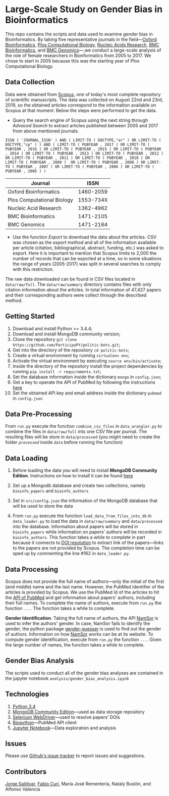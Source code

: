 # Large-Scale Study on Gender Bias in Bioinformatics

This repo contains the scripts and data used to examine gender bias in Bioinformatics. By taking five representative
journals in the field—[Oxford Bioinformatics](https://academic.oup.com/bioinformatics), 
[Plos Computational Biology](https://journals.plos.org/ploscompbiol/), [Nucleic Acids Research](https://academic.oup.com/nar), 
[BMC Bioinformatics](https://bmcbioinformatics.biomedcentral.com/), and 
[BMC Genomics](https://bmcgenomics.biomedcentral.com/)—,we conduct a large-scale analysis of the role of female 
researchers in Bionformatics from 2005 to 2017. We chose to start in 2005 because this was the starting year of Plos 
Computational Biology.

## Data Collection

Data were obtained from [Scopus](https://www.scopus.com), one of today's most complete repository of scientific 
manuscripts. The data was collected on August 22nd and 23rd, 2019, so the obtained articles correspond to the 
information available on Scopus at that moment. Below the steps were performed to get the data. 

- Query the search engine of Scopus using the next string through *Advaced Search* to extract articles published 
between 2005 and 2017 from above mentioned journals.

`ISSN ( 'JOURNAL_ISSN' ) AND ( LIMIT-TO ( DOCTYPE,"ar" ) OR LIMIT-TO ( DOCTYPE,"cp" ) ) AND ( LIMIT-TO ( PUBYEAR , 2017 )
OR LIMIT-TO ( PUBYEAR , 2016 ) OR LIMIT-TO ( PUBYEAR , 2015 ) OR LIMIT-TO ( PUBYEAR , 2014 ) OR LIMIT-TO ( PUBYEAR , 2013 )
OR LIMIT-TO ( PUBYEAR , 2012 ) OR LIMIT-TO ( PUBYEAR , 2011 ) OR LIMIT-TO ( PUBYEAR , 2010 ) OR LIMIT-TO ( PUBYEAR , 2009 ) 
OR LIMIT-TO ( PUBYEAR , 2008 ) OR LIMIT-TO ( PUBYEAR , 2007 ) OR LIMIT-TO ( PUBYEAR , 2006 ) OR LIMIT-TO ( PUBYEAR , 2005 ) )`

| Journal                    | ISSN      |
|----------------------------|-----------|
| Oxford Bioinformatics      | 1460-2059 |
| Plos Computational Biology | 1553-734X |
| Nucleic Acid Research      | 1362-4962 |
| BMC Bioinformatics         | 1471-2105 |
| BMC Genomics               | 1471-2164 |

- Use the function *Export* to download the data about the articles. CSV was chosen as the *export method* and all of 
the information available per article (citation, bibliographical, abstract, funding, etc.) was asked to export. Here it 
is important to mention that Scopus limits to 2,000 the number of records that can be exported at a time, so in some 
situations the range of years (2005-2017) was split in several searches to comply with this restriction. 

The raw data downloaded can be found in CSV files located in `data/raw/full`. The `data/raw/summary` directory contains 
files with only citation information about the articles. In total information of 47,427 papers and their corresponding
authors were collect through the described method. 

## Getting Started

1. Download and install Python >= 3.4.4;
2. Download and install MongoDB community version;
3. Clone the repository `git clone https://github.com/ParticipaPY/politic-bots.git`;
4. Get into the directory of the repository `cd politic-bots`;
5. Create a virtual environment by running `virtualenv env`;
6. Activate the virtual environment by executing `source env/bin/activate`;
7. Inside the directory of the repository install the project dependencies by running `pip install -r requirements.txt`;
8. Set the database information inside the dictionary `mongo` in `config.json`;
9. Get a key to operate the API of PubMed by following the instructions [here](https://www.ncbi.nlm.nih.gov/books/NBK25497/#chapter2.Usage_Guidelines_and_Requiremen)
10. Set the obtained API key and email address inside the dictionary `pubmed` in `config.json`

## Data Pre-Processing

From `run.py` execute the function `combine_csv_files` in `data_wrangler.py` to combine the files in `data/raw/full` 
into one CSV file per journal. The resulting files will be store in `data/processed` (you might need to create the
folder *`processed`* inside *`data`* before running the function)

## Data Loading

1. Before loading the data you will need to install **MongoDB Community Edition**. Instructions on how to install it can be
found [here](https://docs.mongodb.com/manual/installation/) 

2. Set up a Mongodb database and create two collections, namely `bioinfo_papers` and `bioinfo_authors`

3. Set in `src/config.json` the information of the MongoDB database that will be used to store the data

4. From `run.py` execute the function `load_data_from_files_into_db` in `data_loader.py` to load the data in `data/raw/summary`
and `data/processed` into the database. Information about papers will be stored in `bioinfo_papers` while information
on papers' authors will be recorded in `bioinfo_authors`. This function takes a while to complete in part because it 
connects to [DOI resolution](https://dx.doi.org/) to extract link of the papers—links to the papers are not provided 
by Scopus. The completion time can be sped up by commenting the line #162 in `data_loader.py`.

## Data Processing

Scopus does not provide the full name of authors—only the initial of the first (and middle) name and the last name.
However, the PubMed identifier of the articles is provided by Scopus. We use the PubMed Id of the articles to hit the 
[API of PubMed](https://www.ncbi.nlm.nih.gov/home/develop/api/) and get information about papers' authors, including 
their full names. To complete the name of authors, execute from `run.py` the function `...`. The function takes a while
to complete.

**Gender Identification**. Taking the full name of authors, the API [NamSor](http://api.namsor.com/) is used to infer the
authors' gender. In case, NamSor fails to identify the gender, the python package [gender-guesser](https://pypi.org/project/gender-guesser/)
is used to find out the gender of authors. Information on how [NamSor](https://www.namsor.com/) works can be at its 
website. To compute gender identification, execute from `run.py` the function `...`. Given the large number of names, the function 
takes a while to complete.

## Gender Bias Analysis

The scripts used to conduct all of the gender bias analyses are contained in the jupyter notebook `analysis/gender_bias_analysis.ipynb` 
 
## Technologies

1. [Python 3.4](https://www.python.org/downloads/)
2. [MongoDB Community Edition](https://www.mongodb.com/download-center#community)—used as data storage repository
3. [Selenium WebDriver](https://www.seleniumhq.org/projects/webdriver/)—used to resolve papers' DOIs
4. [Biopython](https://biopython.org/)—PubMed API client
5. [Jupyter Notebook](https://jupyter.org/)—Data exploration and analysis

## Issues

Please use [Github's issue tracker](https://github.com/ParticipaPY/politic-bots/issues/new) to report issues and suggestions.

## Contributors

[Jorge Saldivar](https://github.com/joausaga), [Fabio Curi](https://github.com/fabiocuri), María José Rementería, 
Nataly Buslón, and Alfonso Valencia